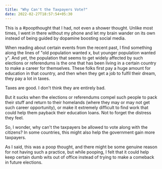 ```yaml
---
title: "Why Can't the Taxpayers Vote?"
date: 2022-02-27T18:57:54+05:30
---
```


This is a #poopthought that I had, not even a shower thought. Unlike most times, I went in there without my phone and let my brain wander on its own instead of being guided by dopamine boosting social media.

When reading about certain events from the recent past, I find something along the lines of "old population wanted x, but younger population wanted y". And yet, the population that seems to get widely affected by such elections or referendums is the one that has been living in a certain country to make a career for themselves. These folks first pay a huge amount for education in that country, and then when they get a job to fulfil their dream, they pay a lot in taxes.

Taxes are good. I don't think they are entirely bad.

But it sucks when the elections or referendums compel such people to pack their stuff and return to their homelands (where they may or may not get such career opportunity), or make it extremely difficult to find work that could help them payback their education loans. Not to forget the distress they feel.

So, I wonder, why can't the taxpayers be allowed to vote along with the citizens? In some countries, this might also help the government gain more taxpayers.

As I said, this was a poop thought, and there might be some genuine reason for not having such a practice, but while pooping, I felt that it could help keep certain dumb wits out of office instead of trying to make a comeback in future elections.